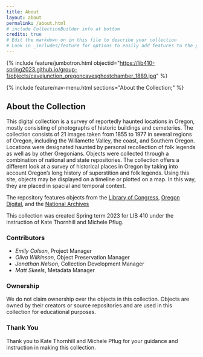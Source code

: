 ```yaml
---
title: About
layout: about
permalink: /about.html
# include CollectionBuilder info at bottom
credits: true
# Edit the markdown on in this file to describe your collection
# Look in _includes/feature for options to easily add features to the page
---
```






{% include feature/jumbotron.html objectid="https://lib410-spring2023.github.io/group-1/objects/cavejunction_oregoncavesghostchamber_1889.jpg" %}

{% include feature/nav-menu.html sections="About the Collection;" %}

## About the Collection

This digital collection is a survey of reportedly haunted locations in Oregon, mostly consisting of photographs of historic buildings and cemeteries. The collection consists of 21 images taken from 1855 to 1977 in several regions of Oregon, including the Willamette Valley, the coast, and Southern Oregon. Locations were designated haunted by personal recollection of folk legends as well as by other Oregonians. Objects were collected through a combination of national and state repositories. The collection offers a different look at a survey of historical places in Oregon by taking into account Oregon’s long history of superstition and folk legends. Using this site, objects may be displayed on a timeline or plotted on a map. In this way, they are placed in spacial and temporal context.

The repository features objects from the [Library of Congress](http://www.loc.gov/), [Oregon Digital](https://oregondigital.org), and the [National Archives](https://www.archives.gov/)

This collection was created Spring term 2023 for LIB 410 under the instruction of Kate Thornhill and Michele Pflug.
### Contributors

- *Emily Colson*, Project Manager
-  *Oliva Wilkinson*, Object Preservation Manager
-  *Jonathan Nelson*, Collection Development Manager
-  *Matt Skeels*, Metadata Manager

### Ownership

We do not claim ownership over the objects in this collection. Objects are owned by their creators or source repositories and are used in this collection for educational purposes.

### Thank You

Thank you to Kate Thornhill and Michele Pflug for your guidance and instruction in making this collection. 






